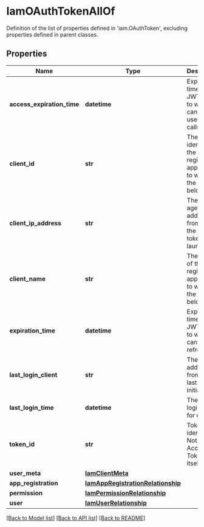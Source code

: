 # IamOAuthTokenAllOf

Definition of the list of properties defined in 'iam.OAuthToken', excluding properties defined in parent classes.
## Properties
Name | Type | Description | Notes
------------ | ------------- | ------------- | -------------
**access_expiration_time** | **datetime** | Expiration time for the JWT token to which it can be used for api calls. | [optional] [readonly] 
**client_id** | **str** | The identifier of the registered application to which the token belongs. | [optional] 
**client_ip_address** | **str** | The user agent IP address from which the auth token is launched. | [optional] [readonly] 
**client_name** | **str** | The name of the registered application to which the token belongs. | [optional] 
**expiration_time** | **datetime** | Expiration time for the JWT token to which it can be refreshed. | [optional] [readonly] 
**last_login_client** | **str** | The client address from which last login is initiated. | [optional] [readonly] 
**last_login_time** | **datetime** | The last login time for user. | [optional] [readonly] 
**token_id** | **str** | Token identifier. Not the Access Token itself. | [optional] [readonly] 
**user_meta** | [**IamClientMeta**](IamClientMeta.md) |  | [optional] 
**app_registration** | [**IamAppRegistrationRelationship**](IamAppRegistrationRelationship.md) |  | [optional] 
**permission** | [**IamPermissionRelationship**](IamPermissionRelationship.md) |  | [optional] 
**user** | [**IamUserRelationship**](IamUserRelationship.md) |  | [optional] 

[[Back to Model list]](../README.md#documentation-for-models) [[Back to API list]](../README.md#documentation-for-api-endpoints) [[Back to README]](../README.md)



